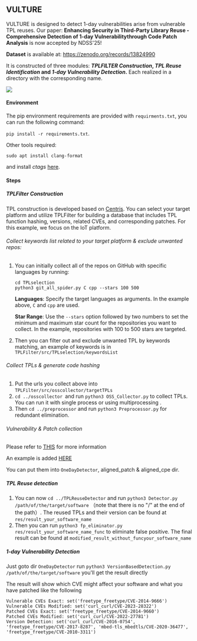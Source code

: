 ## VULTURE

VULTURE is designed to detect 1-day vulnerabilities arise from vulnerable TPL reuses. 
Our paper: **Enhancing Security in Third-Party Library Reuse - Comprehensive Detection of 1-day Vulnerabilitythrough Code Patch Analysis** is now accepted by NDSS'25!

**Dataset** is available at: https://zenodo.org/records/13824990

It is constructed of three modules: ***TPLFILTER Construction*, *TPL Reuse Identification* and *1-day Vulnerability Detection*.** Each realized in a directory with the corresponding name.

![](vulture.png)



#### Environment

The pip environment requirements are provided with `requirments.txt`, you can run the following command:

 `pip install -r requirements.txt`.

Other tools required:

```
sudo apt install clang-format
```

and install *ctags* [here](https://github.com/universal-ctags/ctags).

#### Steps

##### TPLFilter Construction

TPL construction is developed based on [Centris](https://github.com/WOOSEUNGHOON/Centris-public?tab=readme-ov-file#software). You can select your target platform and utilize TPLFilter for building a database that includes TPL function hashing, versions, related CVEs, and corresponding patches. For this example, we focus on the IoT platform.

###### Collect keywords list related to your target platform & exclude unwanted repos:

1. You can initially collect all of the repos on GitHub with specific languages by running:

   ```shell
   cd TPLselection
   python3 git_all_spider.py C cpp --stars 100 500
   ```

   **Languages**: Specify the target languages as arguments. In the example above, `C` and `cpp` are used.

   **Star Range**: Use the `--stars` option followed by two numbers to set the minimum and maximum star count for the repositories you want to collect. In the example, repositories with 100 to 500 stars are targeted.

2. Then you can filter out and exclude unwanted TPL by keywords matching, an example of keywords is in `TPLFilter/src/TPLselection/keywordsList`



###### Collect TPLs & generate code hashing

1. Put the urls you collect above into `TPLFilter/src/osscollector/targetTPLs`
2. `cd ../osscollector `and run `python3 OSS_Collector.py` to collect TPLs. You can run it with single process or using multiprocessing .
3. Then `cd ../preprocessor` and run `python3 Preprocessor.py` for redundant elimination.



###### Vulnerability & Patch collection

Please refer to [THIS](TPLFilter/src/patchcollector/README.md) for more information

An example is added [HERE](TPLFilter/src/patchcollector/example.pdf)

You can put them into `OneDayDetector`, aligned_patch & aligned_cpe dir.

##### TPL Reuse detection

1. You can now `cd ../TPLReuseDetector` and run `python3 Detector.py /path/of/the/target/software` （note that there is no "/" at the end of the path）. The reused TPLs and their version can be found at `res/result_your_software_name`
2. Then you can run `python3 fp_eliminator.py res/result_your_software_name_func` to eliminate false positive. The final result can be found at `modified_result_without_funcyour_software_name`



##### 1-day Vulnerability Detection

Just goto dir `OneDayDetector` run `python3 VersionBasedDetection.py /path/of/the/target/software`  you'll get the result directly

The result will show which CVE might affect your software and what you have patched like the following

```
Vulnerable CVEs Exact: set('freetype_freetype/CVE-2014-9666')
Vulnerable CVEs Modified: set('curl_curl/CVE-2023-28322')
Patched CVEs Exact: set('freetype_freetype/CVE-2014-9660')
Patched CVEs Modified: set('curl_curl/CVE-2022-27781')
Version Detection: set('curl_curl/CVE-2016-0754', 'freetype_freetype/CVE-2017-8287', 'mbed-tls_mbedtls/CVE-2020-36477', 'freetype_freetype/CVE-2010-3311')
```

